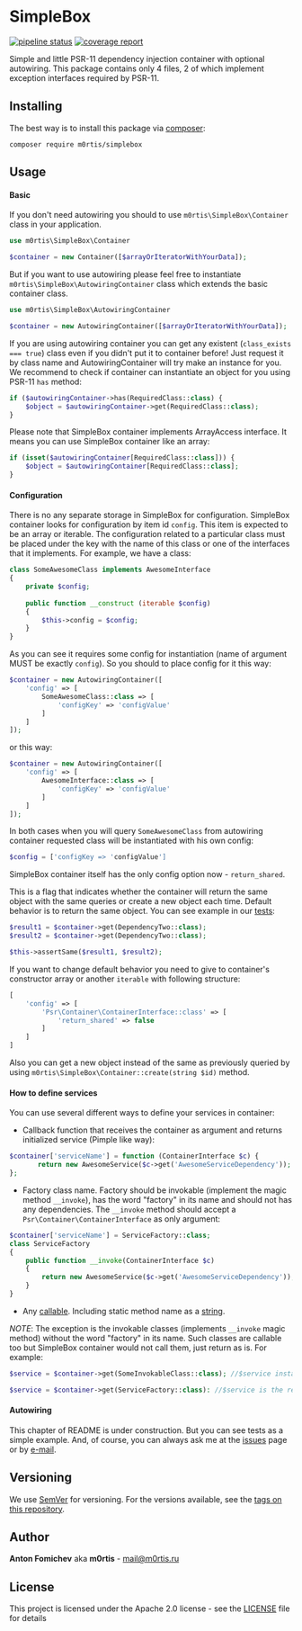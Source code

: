 # SimpleBox
[![pipeline status](https://gitlab.com/m0rtis/simplebox/badges/master/pipeline.svg)](https://gitlab.com/m0rtis/simplebox/commits/master)
[![coverage report](https://gitlab.com/m0rtis/simplebox/badges/master/coverage.svg)](https://gitlab.com/m0rtis/simplebox/commits/master)

Simple and little PSR-11 dependency injection container with optional autowiring. This package contains only 4 files, 2 of which implement exception interfaces required by PSR-11. 


## Installing

The best way is to install this package via [composer](https://getcomposer.org):

```
composer require m0rtis/simplebox
```

## Usage

#### Basic

If you don't need autowiring you should to use `m0rtis\SimpleBox\Container` class in your application. 
```php
use m0rtis\SimpleBox\Container

$container = new Container([$arrayOrIteratorWithYourData]);
```
But if you want to use autowiring please feel free to instantiate `m0rtis\SimpleBox\AutowiringContainer` class which extends the basic container class. 
```php
use m0rtis\SimpleBox\AutowiringContainer

$container = new AutowiringContainer([$arrayOrIteratorWithYourData]);
```
If you are using autowiring container you can get any existent (`class_exists === true`) class even if you didn't put it to container before! Just request it by class name and AutowiringContainer will try make an instance for you. We recommend to check if container can instantiate an object for you using PSR-11 `has` method:
```php
if ($autowiringContainer->has(RequiredClass::class) {
    $object = $autowiringContainer->get(RequiredClass::class);
}
```

Please note that SimpleBox container implements ArrayAccess interface. It means you can use SimpleBox container like an array:
```php
if (isset($autowiringContainer[RequiredClass::class])) {
    $object = $autowiringContainer[RequiredClass::class];
}
```

#### Configuration

There is no any separate storage in SimpleBox for configuration. SimpleBox container looks for configuration by item id `config`. This item is expected to be an array or iterable. 
The configuration related to a particular class must be placed under the key with the name of this class or one of the interfaces that it implements.
For example, we have a class:
```php
class SomeAwesomeClass implements AwesomeInterface
{
    private $config;
    
    public function __construct (iterable $config)
    {
        $this->config = $config;
    }
}
```
As you can see it requires some config for instantiation (name of argument MUST be exactly `config`). So you should to place config for it this way:
```php
$container = new AutowiringContainer([
    'config' => [
        SomeAwesomeClass::class => [
            'configKey' => 'configValue'
        ]
    ]
]);
```
or this way:
```php
$container = new AutowiringContainer([
    'config' => [
        AwesomeInterface::class => [
            'configKey' => 'configValue'
        ]
    ]
]);
```
In both cases when you will query `SomeAwesomeClass` from autowiring container requested class will be instantiated with 
his own config:
```php
$config = ['configKey => 'configValue']
```

SimpleBox container itself has the only config option now - `return_shared`.

This is a flag that indicates whether the container will return the same object with the same queries or create a new object each time. 
Default behavior is to return the same object. You can see example in our [tests](tests/ContainerTest.php#L138):
```php
$result1 = $container->get(DependencyTwo::class);
$result2 = $container->get(DependencyTwo::class);

$this->assertSame($result1, $result2);
```
If you want to change default behavior you need to give to container's constructor array or another `iterable` with following structure: 
```php
[
    'config' => [
        'Psr\Container\ContainerInterface::class' => [
            'return_shared' => false
        ]
    ]
]
```

Also you can get a new object instead of the same as previously queried by using `m0rtis\SimpleBox\Container::create(string $id)` method.

#### How to define services

You can use several different ways to define your services in container:
* Callback function that receives the container as argument and returns initialized service (Pimple like way):
```php
$container['serviceName'] = function (ContainerInterface $c) {
       return new AwesomeService($c->get('AwesomeServiceDependency'));
};
```

* Factory class name. Factory should be invokable (implement the magic method `__invoke`), has the word "factory" in its name and should not has any dependencies.
The `__invoke` method should accept a `Psr\Container\ContainerInterface` as only argument:
```php
$container['serviceName'] = ServiceFactory::class;
class ServiceFactory
{
    public function __invoke(ContainerInterface $c)
    {
        return new AwesomeService($c->get('AwesomeServiceDependency'));
    }
}
```

* Any [callable](http://php.net/manual/en/language.types.callable.php). Including static method name as a [string](tests/ContainerTest.php#L92). 

*NOTE*: The exception is the invokable classes (implements `__invoke` magic method) without the word "factory" in its name. Such classes are callable too but SimpleBox container would not call them, just return as is. For example:
```php
$service = $container->get(SomeInvokableClass::class); //$service instanceof SomeInvokableClass

$service = $container->get(ServiceFactory::class): //$service is the result returned by ServiceFactory::__invoke method
```

#### Autowiring

This chapter of README is under construction. But you can see tests as a simple example. And, of course, you can always 
ask me at the [issues](https://gitlab.com/m0rtis/simplebox/issues) page or by [e-mail](mailto:mail#m0rtis.ru).

## Versioning

We use [SemVer](http://semver.org/) for versioning. For the versions available, see the [tags on this repository](https://gitlab.com/m0rtis/simplebox/tags). 

## Author

**Anton Fomichev** aka **m0rtis** - [mail@m0rtis.ru](mailto:mail@m0rtis.ru)


## License

This project is licensed under the Apache 2.0 license - see the [LICENSE](LICENSE) file for details

